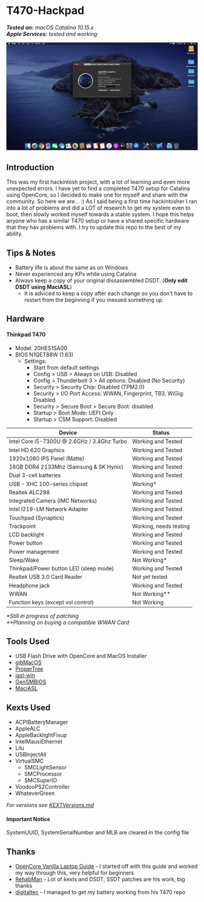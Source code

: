 # T470-Hackpad
***Tested on:*** *macOS Catalina 10.15.x*\
***Apple Services:*** *tested and working*

![macOS Catalina on the ThinkPad T470](/catalina-t470.png)

## Introduction
This was my first hackintosh project, with a lot of learning and even more unexpected errors. I have yet to find a completed T470 setup for Catalina using OpenCore, so I decided to make one for myself and share with the community. So here we are... :) As I said being a first time hackintosher I ran into a lot of problems and did a LOT of research to get my system even to boot, then slowly worked myself towards a stable system. I hope this helps anyone who has a similar T470 setup or have a shared specific hardware that they hav problems with. I try to update this repo to the best of my ability.

## Tips & Notes
- Battery life is about the same as on Windows
- Never experienced any KPs while using Catalina
- Always keep a copy of your original dissassembled DSDT. (**Only edit DSDT using MaciASL**)
  - It is adviced to keep a copy after each change so you don't have to restart from the beginning if you messed something up.

## Hardware
#### Thinkpad T470
- Model: 20HES1SA00
- BIOS N1QET88W (1.63)
  - Settings:
    - Start from default settings
    - Config > USB > Always on USB: Disabled
    - Config > Thunderbolt 3 > All options: Disabled (No Security)
    - Security > Security Chip: Disabled (TPM2.0)
    - Security > I/O Port Access: WWAN, Fingerprint, TB3, WiGig: Disabled
    - Security > Secure Boot > Secure Boot: disabled
    - Startup > Boot Mode: UEFI Only
    - Startup > CSM Support: Disabled

| Device                                      | Status                 |
|---------------------------------------------|------------------------|
| Intel Core i5-7300U @ 2.6GHz / 3.4Ghz Turbo | Working and Tested     |
| Intel HD 620 Graphics                       | Working and Tested     |
| 1920x1080 IPS Panel (Matte)                 | Working and Tested     |
| 16GB DDR4 2133Mhz (Samsung & SK Hynix)      | Working and Tested     |
| Dual 3-cell batteries                       | Working and Tested     |
| USB - XHC 100-series chipset                | Working*               |
| Realtek ALC298                              | Working and Tested     |
| Integrated Camera (IMC Networks)            | Working and Tested     |
| Intel I219-LM Network Adapter               | Working and Tested     |
| Touchpad (Synaptics)                        | Working and Tested     |
| Trackpoint                                  | Working, needs testing |
| LCD backlight                               | Working and Tested     |
| Power button                                | Working and Tested     |
| Power management                            | Working and Tested     |
| Sleep/Wake                                  | Not Working*           |
| Thinkpad/Power button LED (sleep mode)      | Working and Tested     |
| Realtek USB 3.0 Card Reader                 | Not yet tested         |
| Headphone jack                              | Working and Tested     |
| WWAN                                        | Not Working**          |
| Function keys (except vol control)          | Not Working            |

_\*Still in progress of patching_\
_\*\*Planning on buying a compatible WWAN Card_

## Tools Used
- USB Flash Drive with OpenCore and MacOS Installer
- [gibMacOS](https://github.com/corpnewt/gibMacOS)
- [ProperTree](https://github.com/corpnewt/ProperTree)
- [iasl-win](https://www.acpica.org/downloads/binary-tools)
- [GenSMBIOS](https://github.com/corpnewt/GenSMBIOS)
- [MaciASL](https://bitbucket.org/RehabMan/os-x-maciasl-patchmatic/downloads/)

## Kexts Used
- ACPIBatteryManager
- AppleALC
- AppleBacklightFixup
- IntelMausiEthernet
- Lilu
- USBInjectAll
- VirtualSMC
  - SMCLightSensor
  - SMCProcessor
  - SMCSuperIO
- VoodooPS2Controller
- WhateverGreen

_For versions see [KEXTVersions.md](/KEXTVersions.md)_

#### Important Notice
SystemUUID, SystemSerialNumber and MLB are cleared in the config file 

## Thanks
- [OpenCore Vanilla Laptop Guide](https://dortania.github.io/vanilla-laptop-guide/) - I started off with this guide and worked my way through this, very helpful for beginners
- [RehabMan](https://github.com/RehabMan) - Lot of kexts and DSDT, SSDT patches are his work, big thanks
- [digitaltec](https://github.com/digitalec/) - I managed to get my battery working from his T470 repo
